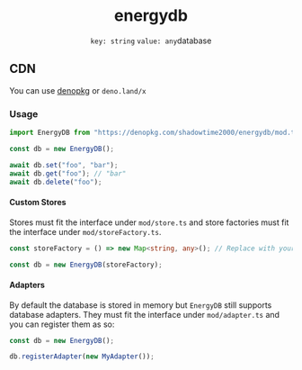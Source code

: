 <h1 align="center">energydb</h1>
<p  align="center"><code>key: string</code> <code>value: any</code>database</p>

## CDN
You can use [denopkg](https://denopkg.com/shadowtime2000/energydb) or `deno.land/x`

### Usage
```typescript
import EnergyDB from "https://denopkg.com/shadowtime2000/energydb/mod.ts";

const db = new EnergyDB();

await db.set("foo", "bar");
await db.get("foo"); // "bar"
await db.delete("foo");
```

#### Custom Stores
Stores must fit the interface under `mod/store.ts` and store factories must fit the interface under `mod/storeFactory.ts`.
```typescript
const storeFactory = () => new Map<string, any>(); // Replace with your own store

const db = new EnergyDB(storeFactory);
```

#### Adapters
By default the database is stored in memory but `EnergyDB` still supports database adapters. They must fit the interface under `mod/adapter.ts` and you can register them as so:
```typescript
const db = new EnergyDB();

db.registerAdapter(new MyAdapter());
```
